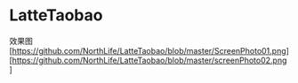 # LatteTaobao


效果图
[https://github.com/NorthLife/LatteTaobao/blob/master/ScreenPhoto01.png]
[https://github.com/NorthLife/LatteTaobao/blob/master/screenPhoto02.png]
